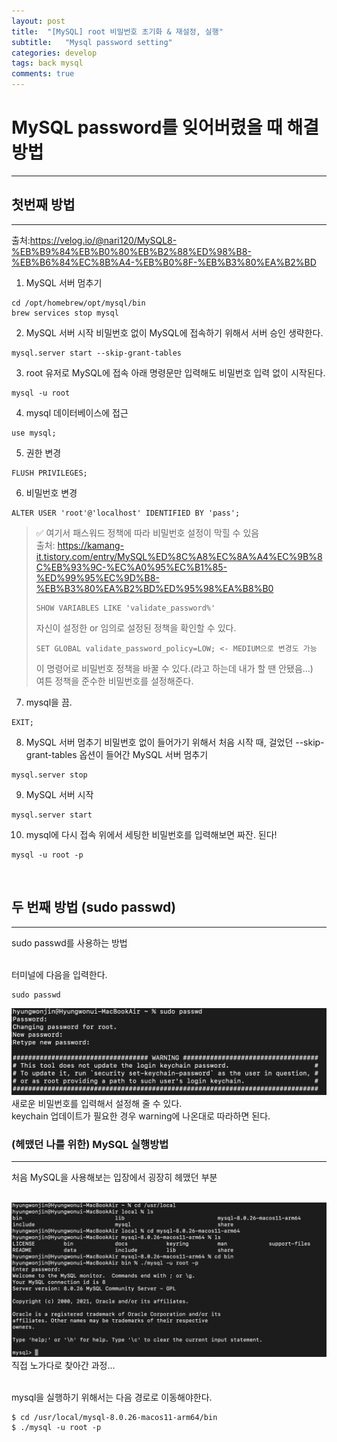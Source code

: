 ```yaml
---
layout: post
title:  "[MySQL] root 비밀번호 초기화 & 재설정, 실행"
subtitle:   "Mysql password setting"
categories: develop
tags: back mysql 
comments: true
---
```


# MySQL password를 잊어버렸을 때 해결방법
---

## 첫번째 방법
---
출처:<https://velog.io/@nari120/MySQL8-%EB%B9%84%EB%B0%80%EB%B2%88%ED%98%B8-%EB%B6%84%EC%8B%A4-%EB%B0%8F-%EB%B3%80%EA%B2%BD>        
1. MySQL 서버 멈추기
```
cd /opt/homebrew/opt/mysql/bin
brew services stop mysql
```
2. MySQL 서버 시작
비밀번호 없이 MySQL에 접속하기 위해서 서버 승인 생략한다.
```
mysql.server start --skip-grant-tables
```
3. root 유저로 MySQL에 접속
아래 명령문만 입력해도 비밀번호 입력 없이 시작된다.
```
mysql -u root
```
4. mysql 데이터베이스에 접근
```
use mysql;
```
5. 권한 변경
```
FLUSH PRIVILEGES;
```
6. 비밀번호 변경
```
ALTER USER 'root'@'localhost' IDENTIFIED BY 'pass';
```
>✅ 여기서 패스워드 정책에 따라 비밀번호 설정이 막힐 수 있음     
>출처: <https://kamang-it.tistory.com/entry/MySQL%ED%8C%A8%EC%8A%A4%EC%9B%8C%EB%93%9C-%EC%A0%95%EC%B1%85-%ED%99%95%EC%9D%B8-%EB%B3%80%EA%B2%BD%ED%95%98%EA%B8%B0>
>```
>SHOW VARIABLES LIKE 'validate_password%'
>```
>자신이 설정한 or 임의로 설정된 정책을 확인할 수 있다.       
>```
>SET GLOBAL validate_password_policy=LOW; <- MEDIUM으로 변경도 가능
>```
>이 명령어로 비밀번호 정책을 바꿀 수 있다.(라고 하는데 내가 할 땐 안됐음...)     
>여튼 정책을 준수한 비밀번호를 설정해준다.

7. mysql을 끔.
```
EXIT;
```
8. MySQL 서버 멈추기
비밀번호 없이 들어가기 위해서 처음 시작 때, 걸었던 --skip-grant-tables 옵션이 들어간 MySQL 서버 멈추기
```
mysql.server stop
```
9. MySQL 서버 시작
```
mysql.server start
```
10. mysql에 다시 접속
위에서 세팅한 비밀번호를 입력해보면 짜잔. 된다!
```
mysql -u root -p
```
<br/>

## 두 번째 방법 (sudo passwd)
---
sudo passwd를 사용하는 방법     
<br/>

터미널에 다음을 입력한다.       
```
sudo passwd
```
![1-1](/assets/img/web/2021-08-30/1-6.png)          
새로운 비밀번호를 입력해서 설정해 줄 수 있다.       
keychain 업데이트가 필요한 경우 warning에 나온대로 따라하면 된다.       

### (헤맸던 나를 위한) MySQL 실행방법
---
처음 MySQL을 사용해보는 입장에서 굉장히 헤맸던 부분	    
<br/>

![1-1](/assets/img/web/2021-08-30/1-7.png)          
직접 노가다로 찾아간 과정...        
<br/>

mysql을 실행하기 위해서는 다음 경로로 이동해야한다.     
```
$ cd /usr/local/mysql-8.0.26-macos11-arm64/bin
$ ./mysql -u root -p
```